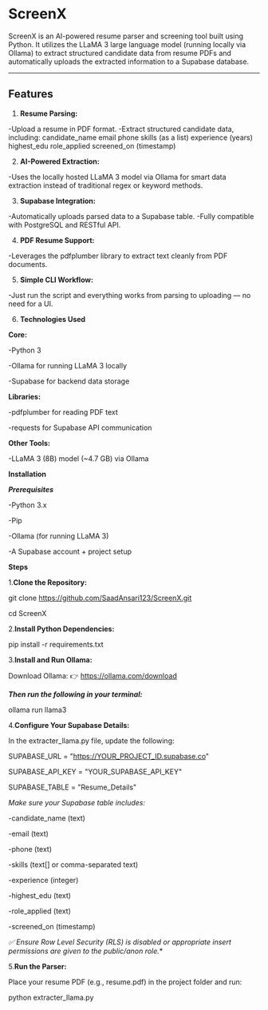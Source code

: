# ScreenX

ScreenX is an AI-powered resume parser and screening tool built using Python. It utilizes the LLaMA 3 large language model (running locally via Ollama) to extract structured candidate data from resume PDFs and automatically uploads the extracted information to a Supabase database.

---

## Features

1. **Resume Parsing:**

-Upload a resume in PDF format.
-Extract structured candidate data, including:
  candidate_name
  email
  phone
  skills (as a list)
  experience (years)
  highest_edu
  role_applied
  screened_on (timestamp)

2. **AI-Powered Extraction:**

-Uses the locally hosted LLaMA 3 model via Ollama for smart data extraction instead of traditional regex or keyword methods.

3. **Supabase Integration:**

-Automatically uploads parsed data to a Supabase table.
-Fully compatible with PostgreSQL and RESTful API.

4. **PDF Resume Support:**

-Leverages the pdfplumber library to extract text cleanly from PDF documents.

5. **Simple CLI Workflow:**

-Just run the script and everything works from parsing to uploading — no need for a UI.

6. **Technologies Used**

 **Core:**
 
  -Python 3
  
  -Ollama for running LLaMA 3 locally
  
  -Supabase for backend data storage

 **Libraries:**
 
  -pdfplumber for reading PDF text
  
  -requests for Supabase API communication
  
**Other Tools:**

  -LLaMA 3 (8B) model (~4.7 GB) via Ollama

**Installation**

_**Prerequisites**_

  -Python 3.x
  
  -Pip
  
  -Ollama (for running LLaMA 3)
  
  -A Supabase account + project setup

**Steps**

1.**Clone the Repository:**

git clone https://github.com/SaadAnsari123/ScreenX.git

cd ScreenX

2.**Install Python Dependencies:**

pip install -r requirements.txt

3.**Install and Run Ollama:**

Download Ollama: 👉 https://ollama.com/download

**_Then run the following in your terminal:_**

ollama run llama3

4.**Configure Your Supabase Details:**

In the extracter_llama.py file, update the following:

SUPABASE_URL = "https://YOUR_PROJECT_ID.supabase.co"

SUPABASE_API_KEY = "YOUR_SUPABASE_API_KEY"

SUPABASE_TABLE = "Resume_Details"

_Make sure your Supabase table includes:_

  -candidate_name (text)
  
  -email (text)
  
  -phone (text)
  
  -skills (text[] or comma-separated text)
  
  -experience (integer)
  
  -highest_edu (text)
  
  -role_applied (text)
  
  -screened_on (timestamp)

*✅ Ensure Row Level Security (RLS) is disabled or appropriate insert permissions are given to the public/anon role.**

5.**Run the Parser:**

Place your resume PDF (e.g., resume.pdf) in the project folder and run:

python extracter_llama.py
